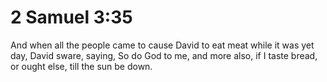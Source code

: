 # 2 Samuel 3:35

And when all the people came to cause David to eat meat while it was yet day, David sware, saying, So do God to me, and more also, if I taste bread, or ought else, till the sun be down.